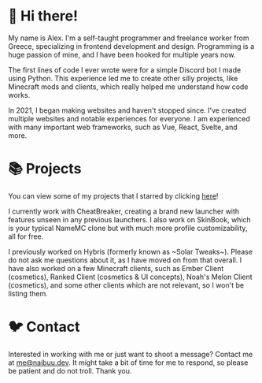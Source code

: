 # 👋 Hi there!

My name is Alex. I'm a self-taught programmer and freelance worker from Greece, specializing in frontend development and design. Programming is a huge passion of mine, and I have been hooked for multiple years now.

The first lines of code I ever wrote were for a simple Discord bot I made using Python. This experience led me to create other silly projects, like Minecraft mods and clients, which really helped me understand how code works.

In 2021, I began making websites and haven't stopped since. I've created multiple websites and notable experiences for everyone. I am experienced with many important web frameworks, such as Vue, React, Svelte, and more.

# 📚 Projects

You can view some of my projects that I starred by clicking [here](https://github.com/stars/Naibuu/lists/my-projects)!

I currently work with CheatBreaker, creating a brand new launcher with features unseen in any previous launchers. I also work on SkinBook, which is your typical NameMC clone but with much more profile customizability, all for free.

I previously worked on Hybris (formerly known as ~Solar Tweaks~). Please do not ask me questions about it, as I have moved on from that overall. I have also worked on a few Minecraft clients, such as Ember Client (cosmetics), Ranked Client (cosmetics & UI concepts), Noah's Melon Client (cosmetics), and some other clients which are not relevant, so I won't be listing them.

# 🐦 Contact

Interested in working with me or just want to shoot a message? Contact me at [me@naibuu.dev](mailto:me@naibuu.dev). It might take a bit of time for me to respond, so please be patient and do not troll. Thank you.
